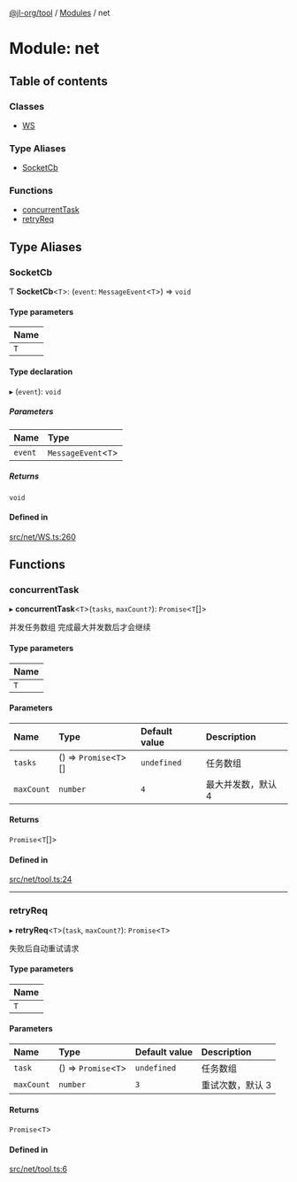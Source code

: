 [@jl-org/tool](../README.md) / [Modules](../modules.md) / net

# Module: net

## Table of contents

### Classes

- [WS](../classes/net.WS.md)

### Type Aliases

- [SocketCb](net.md#socketcb)

### Functions

- [concurrentTask](net.md#concurrenttask)
- [retryReq](net.md#retryreq)

## Type Aliases

### SocketCb

Ƭ **SocketCb**\<`T`\>: (`event`: `MessageEvent`\<`T`\>) => `void`

#### Type parameters

| Name |
| :------ |
| `T` |

#### Type declaration

▸ (`event`): `void`

##### Parameters

| Name | Type |
| :------ | :------ |
| `event` | `MessageEvent`\<`T`\> |

##### Returns

`void`

#### Defined in

[src/net/WS.ts:260](https://github.com/beixiyo/jl-tool/blob/45e2229/src/net/WS.ts#L260)

## Functions

### concurrentTask

▸ **concurrentTask**\<`T`\>(`tasks`, `maxCount?`): `Promise`\<`T`[]\>

并发任务数组 完成最大并发数后才会继续

#### Type parameters

| Name |
| :------ |
| `T` |

#### Parameters

| Name | Type | Default value | Description |
| :------ | :------ | :------ | :------ |
| `tasks` | () => `Promise`\<`T`\>[] | `undefined` | 任务数组 |
| `maxCount` | `number` | `4` | 最大并发数，默认 4 |

#### Returns

`Promise`\<`T`[]\>

#### Defined in

[src/net/tool.ts:24](https://github.com/beixiyo/jl-tool/blob/45e2229/src/net/tool.ts#L24)

___

### retryReq

▸ **retryReq**\<`T`\>(`task`, `maxCount?`): `Promise`\<`T`\>

失败后自动重试请求

#### Type parameters

| Name |
| :------ |
| `T` |

#### Parameters

| Name | Type | Default value | Description |
| :------ | :------ | :------ | :------ |
| `task` | () => `Promise`\<`T`\> | `undefined` | 任务数组 |
| `maxCount` | `number` | `3` | 重试次数，默认 3 |

#### Returns

`Promise`\<`T`\>

#### Defined in

[src/net/tool.ts:6](https://github.com/beixiyo/jl-tool/blob/45e2229/src/net/tool.ts#L6)
